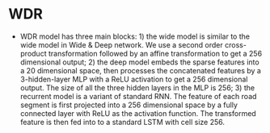 # WDR

* WDR model has three main blocks: 1) the wide model is similar to the wide model 
in Wide & Deep network. We use a second order cross-product transformation followed
 by an affine transformation to get a 256 dimensional output; 2) the deep model embeds
  the sparse features into a 20 dimensional space, then processes the concatenated features
   by a 3-hidden-layer MLP with a ReLU activation to get a 256 dimensional output. 
   The size of all the three hidden layers in the MLP is 256; 3) the recurrent model is a 
   variant of standard RNN. The feature of each road segment is first projected into a 256 
   dimensional space by a fully connected layer with ReLU as the activation function. The 
   transformed feature is then fed into to a standard LSTM with cell size 256. 
   

